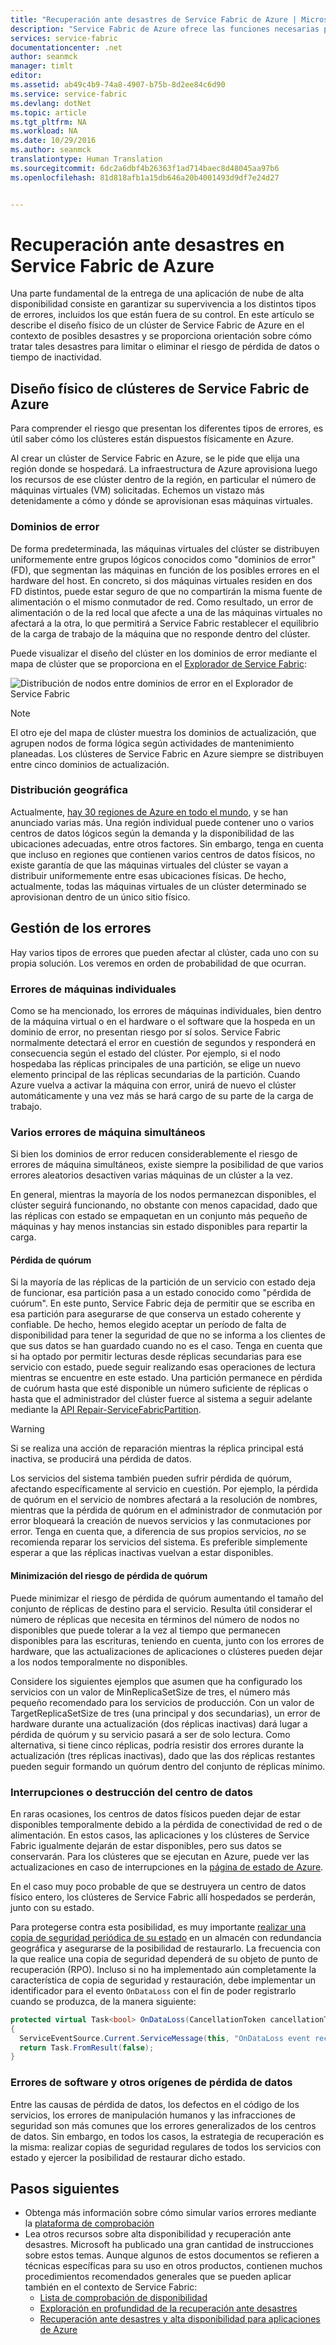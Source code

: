 ```yaml
---
title: "Recuperación ante desastres de Service Fabric de Azure | Microsoft Docs"
description: "Service Fabric de Azure ofrece las funciones necesarias para tratar con todo tipo de desastre. En este artículo se describen los tipos de desastres que pueden surgir y cómo resolverlos."
services: service-fabric
documentationcenter: .net
author: seanmck
manager: timlt
editor: 
ms.assetid: ab49c4b9-74a8-4907-b75b-8d2ee84c6d90
ms.service: service-fabric
ms.devlang: dotNet
ms.topic: article
ms.tgt_pltfrm: NA
ms.workload: NA
ms.date: 10/29/2016
ms.author: seanmck
translationtype: Human Translation
ms.sourcegitcommit: 6dc2a6dbf4b26363f1ad714baec8d48045aa97b6
ms.openlocfilehash: 81d818afb1a15db646a20b4001493d9df7e24d27


---
```

# <a name="disaster-recovery-in-azure-service-fabric"></a>Recuperación ante desastres en Service Fabric de Azure
Una parte fundamental de la entrega de una aplicación de nube de alta disponibilidad consiste en garantizar su supervivencia a los distintos tipos de errores, incluidos los que están fuera de su control. En este artículo se describe el diseño físico de un clúster de Service Fabric de Azure en el contexto de posibles desastres y se proporciona orientación sobre cómo tratar tales desastres para limitar o eliminar el riesgo de pérdida de datos o tiempo de inactividad.

## <a name="physical-layout-of-service-fabric-clusters-in-azure"></a>Diseño físico de clústeres de Service Fabric de Azure
Para comprender el riesgo que presentan los diferentes tipos de errores, es útil saber cómo los clústeres están dispuestos físicamente en Azure.

Al crear un clúster de Service Fabric en Azure, se le pide que elija una región donde se hospedará. La infraestructura de Azure aprovisiona luego los recursos de ese clúster dentro de la región, en particular el número de máquinas virtuales (VM) solicitadas. Echemos un vistazo más detenidamente a cómo y dónde se aprovisionan esas máquinas virtuales.

### <a name="fault-domains"></a>Dominios de error
De forma predeterminada, las máquinas virtuales del clúster se distribuyen uniformemente entre grupos lógicos conocidos como "dominios de error" (FD), que segmentan las máquinas en función de los posibles errores en el hardware del host. En concreto, si dos máquinas virtuales residen en dos FD distintos, puede estar seguro de que no compartirán la misma fuente de alimentación o el mismo conmutador de red. Como resultado, un error de alimentación o de la red local que afecte a una de las máquinas virtuales no afectará a la otra, lo que permitirá a Service Fabric restablecer el equilibrio de la carga de trabajo de la máquina que no responde dentro del clúster.

Puede visualizar el diseño del clúster en los dominios de error mediante el mapa de clúster que se proporciona en el [Explorador de Service Fabric](service-fabric-visualizing-your-cluster.md):

![Distribución de nodos entre dominios de error en el Explorador de Service Fabric][sfx-cluster-map]

> [!NOTE]
> El otro eje del mapa de clúster muestra los dominios de actualización, que agrupen nodos de forma lógica según actividades de mantenimiento planeadas. Los clústeres de Service Fabric en Azure siempre se distribuyen entre cinco dominios de actualización.
> 
> 

### <a name="geographic-distribution"></a>Distribución geográfica
Actualmente, [hay 30 regiones de Azure en todo el mundo][azure-regions], y se han anunciado varias más. Una región individual puede contener uno o varios centros de datos lógicos según la demanda y la disponibilidad de las ubicaciones adecuadas, entre otros factores. Sin embargo, tenga en cuenta que incluso en regiones que contienen varios centros de datos físicos, no existe garantía de que las máquinas virtuales del clúster se vayan a distribuir uniformemente entre esas ubicaciones físicas. De hecho, actualmente, todas las máquinas virtuales de un clúster determinado se aprovisionan dentro de un único sitio físico.

## <a name="dealing-with-failures"></a>Gestión de los errores
Hay varios tipos de errores que pueden afectar al clúster, cada uno con su propia solución. Los veremos en orden de probabilidad de que ocurran.

### <a name="individual-machine-failures"></a>Errores de máquinas individuales
Como se ha mencionado, los errores de máquinas individuales, bien dentro de la máquina virtual o en el hardware o el software que la hospeda en un dominio de error, no presentan riesgo por sí solos. Service Fabric normalmente detectará el error en cuestión de segundos y responderá en consecuencia según el estado del clúster. Por ejemplo, si el nodo hospedaba las réplicas principales de una partición, se elige un nuevo elemento principal de las réplicas secundarias de la partición. Cuando Azure vuelva a activar la máquina con error, unirá de nuevo el clúster automáticamente y una vez más se hará cargo de su parte de la carga de trabajo.

### <a name="multiple-concurrent-machine-failures"></a>Varios errores de máquina simultáneos
Si bien los dominios de error reducen considerablemente el riesgo de errores de máquina simultáneos, existe siempre la posibilidad de que varios errores aleatorios desactiven varias máquinas de un clúster a la vez.

En general, mientras la mayoría de los nodos permanezcan disponibles, el clúster seguirá funcionando, no obstante con menos capacidad, dado que las réplicas con estado se empaquetan en un conjunto más pequeño de máquinas y hay menos instancias sin estado disponibles para repartir la carga.

#### <a name="quorum-loss"></a>Pérdida de quórum
Si la mayoría de las réplicas de la partición de un servicio con estado deja de funcionar, esa partición pasa a un estado conocido como "pérdida de cuórum". En este punto, Service Fabric deja de permitir que se escriba en esa partición para asegurarse de que conserva un estado coherente y confiable. De hecho, hemos elegido aceptar un período de falta de disponibilidad para tener la seguridad de que no se informa a los clientes de que sus datos se han guardado cuando no es el caso. Tenga en cuenta que si ha optado por permitir lecturas desde réplicas secundarias para ese servicio con estado, puede seguir realizando esas operaciones de lectura mientras se encuentre en este estado. Una partición permanece en pérdida de cuórum hasta que esté disponible un número suficiente de réplicas o hasta que el administrador del clúster fuerce al sistema a seguir adelante mediante la [API Repair-ServiceFabricPartition][repair-partition-ps].

> [!WARNING]
> Si se realiza una acción de reparación mientras la réplica principal está inactiva, se producirá una pérdida de datos.
> 
> 

Los servicios del sistema también pueden sufrir pérdida de quórum, afectando específicamente al servicio en cuestión. Por ejemplo, la pérdida de quórum en el servicio de nombres afectará a la resolución de nombres, mientras que la pérdida de quórum en el administrador de conmutación por error bloqueará la creación de nuevos servicios y las conmutaciones por error. Tenga en cuenta que, a diferencia de sus propios servicios, *no* se recomienda reparar los servicios del sistema. Es preferible simplemente esperar a que las réplicas inactivas vuelvan a estar disponibles.

#### <a name="minimizing-the-risk-of-quorum-loss"></a>Minimización del riesgo de pérdida de quórum
Puede minimizar el riesgo de pérdida de quórum aumentando el tamaño del conjunto de réplicas de destino para el servicio. Resulta útil considerar el número de réplicas que necesita en términos del número de nodos no disponibles que puede tolerar a la vez al tiempo que permanecen disponibles para las escrituras, teniendo en cuenta, junto con los errores de hardware, que las actualizaciones de aplicaciones o clústeres pueden dejar a los nodos temporalmente no disponibles.

Considere los siguientes ejemplos que asumen que ha configurado los servicios con un valor de MinReplicaSetSize de tres, el número más pequeño recomendado para los servicios de producción. Con un valor de TargetReplicaSetSize de tres (una principal y dos secundarias), un error de hardware durante una actualización (dos réplicas inactivas) dará lugar a pérdida de quórum y su servicio pasará a ser de solo lectura. Como alternativa, si tiene cinco réplicas, podría resistir dos errores durante la actualización (tres réplicas inactivas), dado que las dos réplicas restantes pueden seguir formando un quórum dentro del conjunto de réplicas mínimo.

### <a name="data-center-outages-or-destruction"></a>Interrupciones o destrucción del centro de datos
En raras ocasiones, los centros de datos físicos pueden dejar de estar disponibles temporalmente debido a la pérdida de conectividad de red o de alimentación. En estos casos, las aplicaciones y los clústeres de Service Fabric igualmente dejarán de estar disponibles, pero sus datos se conservarán. Para los clústeres que se ejecutan en Azure, puede ver las actualizaciones en caso de interrupciones en la [página de estado de Azure][azure-status-dashboard].

En el caso muy poco probable de que se destruyera un centro de datos físico entero, los clústeres de Service Fabric allí hospedados se perderán, junto con su estado.

Para protegerse contra esta posibilidad, es muy importante [realizar una copia de seguridad periódica de su estado](service-fabric-reliable-services-backup-restore.md) en un almacén con redundancia geográfica y asegurarse de la posibilidad de restaurarlo. La frecuencia con la que realice una copia de seguridad dependerá de su objeto de punto de recuperación (RPO). Incluso si no ha implementado aún completamente la característica de copia de seguridad y restauración, debe implementar un identificador para el evento `OnDataLoss` con el fin de poder registrarlo cuando se produzca, de la manera siguiente:

```c#
protected virtual Task<bool> OnDataLoss(CancellationToken cancellationToken)
{
  ServiceEventSource.Current.ServiceMessage(this, "OnDataLoss event received.");
  return Task.FromResult(false);
}
```


### <a name="software-failures-and-other-sources-of-data-loss"></a>Errores de software y otros orígenes de pérdida de datos
Entre las causas de pérdida de datos, los defectos en el código de los servicios, los errores de manipulación humanos y las infracciones de seguridad son más comunes que los errores generalizados de los centros de datos. Sin embargo, en todos los casos, la estrategia de recuperación es la misma: realizar copias de seguridad regulares de todos los servicios con estado y ejercer la posibilidad de restaurar dicho estado.

## <a name="next-steps"></a>Pasos siguientes
* Obtenga más información sobre cómo simular varios errores mediante la [plataforma de comprobación](service-fabric-testability-overview.md)
* Lea otros recursos sobre alta disponibilidad y recuperación ante desastres. Microsoft ha publicado una gran cantidad de instrucciones sobre estos temas. Aunque algunos de estos documentos se refieren a técnicas específicas para su uso en otros productos, contienen muchos procedimientos recomendados generales que se pueden aplicar también en el contexto de Service Fabric:
  * [Lista de comprobación de disponibilidad](../best-practices-availability-checklist.md)
  * [Exploración en profundidad de la recuperación ante desastres](../sql-database/sql-database-disaster-recovery-drills.md)
  * [Recuperación ante desastres y alta disponibilidad para aplicaciones de Azure][dr-ha-guide]

<!-- External links -->

[repair-partition-ps]: https://msdn.microsoft.com/library/mt163522.aspx
[azure-status-dashboard]:https://azure.microsoft.com/status/
[azure-regions]: https://azure.microsoft.com/regions/
[dr-ha-guide]: https://msdn.microsoft.com/library/azure/dn251004.aspx


<!-- Images -->

[sfx-cluster-map]: ./media/service-fabric-disaster-recovery/sfx-clustermap.png



<!--HONumber=Dec16_HO1-->


